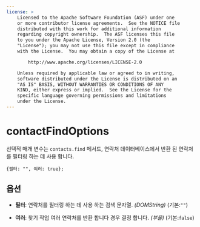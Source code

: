 ```yaml
---
license: >
    Licensed to the Apache Software Foundation (ASF) under one
    or more contributor license agreements.  See the NOTICE file
    distributed with this work for additional information
    regarding copyright ownership.  The ASF licenses this file
    to you under the Apache License, Version 2.0 (the
    "License"); you may not use this file except in compliance
    with the License.  You may obtain a copy of the License at

        http://www.apache.org/licenses/LICENSE-2.0

    Unless required by applicable law or agreed to in writing,
    software distributed under the License is distributed on an
    "AS IS" BASIS, WITHOUT WARRANTIES OR CONDITIONS OF ANY
    KIND, either express or implied.  See the License for the
    specific language governing permissions and limitations
    under the License.
---
```


# contactFindOptions

선택적 매개 변수는 `contacts.find` 메서드, 연락처 데이터베이스에서 반환 된 연락처를 필터링 하는 데 사용 합니다.

    {필터: "", 여러: true};
    

## 옵션

*   **필터**: 연락처를 필터링 하는 데 사용 하는 검색 문자열. *(DOMString)* (기본:`""`)

*   **여러**: 찾기 작업 여러 연락처를 반환 합니다 경우 결정 합니다. *(부울)* (기본:`false`)